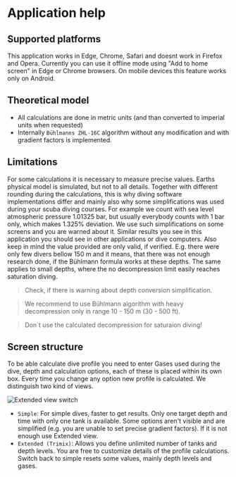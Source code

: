 # Application help

## Supported platforms

This application works in Edge, Chrome, Safari and doesnt work in Firefox and Opera. Currently you can use it offline mode using "Add to home screen" in Edge or Chrome browsers. On mobile devices this feature works only on Android.

## Theoretical model

* All calculations are done in metric units (and than converted to imperial units when requested)
* Internally `Bühlmanns ZHL-16C` algorithm without any modification and with gradient factors is implemented.

## Limitations

For some calculations it is necessary to measure precise values. Earths physical model is simulated, but not to all details. Together with different rounding during the calculations, this is why diving software implementations differ and mainly also why some simplifications was used during your scuba diving courses.
For example we count with sea level atmospheric pressure 1.01325 bar, but usually everybody counts with 1 bar only, which makes 1.325% deviation. We use such simplifications on some screens and you are warned about it. Similar results you see in this application you should see in other applications or dive computers.
Also keep in mind the value provided are only valid, if verified. E.g. there were only few divers bellow 150 m and it means, that there was not enough research done, if the Bühlmann formula works at these depths. The same applies to small depths, where the no decompression limit easily reaches saturation diving. 

> Check, if there is warning about depth conversion simplification.

> We recommend to use Bühlmann algorithm with heavy decompression only in range 10 - 150 m (30 - 500 ft).

> Don`t use the calculated decompression for saturaion diving! 
## Screen structure

To be able calculate dive profile you need to enter Gases used during the dive, depth and calculation options, each of these is placed within its own box. Every time you change any option new profile is calculated. We distinguish two kind of views.

![Extended view switch](./extended_view_switch.png)

* `Simple`: For simple dives, faster to get results. Only one target depth and time with only one tank is available. Some options aren't visible and are simplified (e.g. you are unable to set precise gradient factors). If it is not enough use Extended view.
* `Extended (Trimix)`: Allows you define unlimited number of tanks and depth levels. You are free to customize details of the profile calculations. Switch back to simple resets some values, mainly depth levels and gases.


